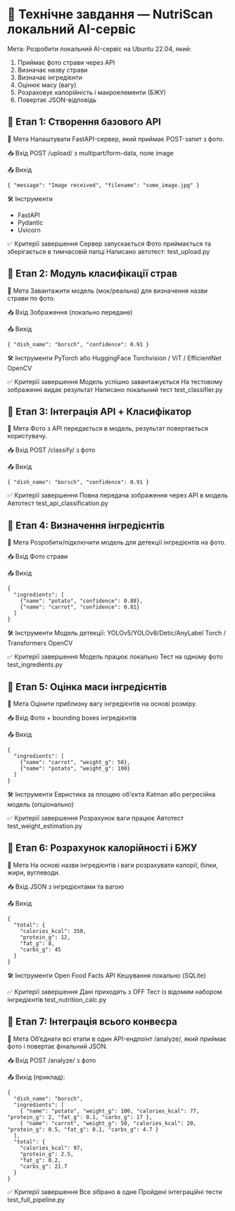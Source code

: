 # 📘 Технічне завдання — NutriScan локальний AI-сервіс

Мета: Розробити локальний AI-сервіс на Ubuntu 22.04, який:

1. Приймає фото страви через API
2. Визначає назву страви
3. Визначає інгредієнти
4. Оцінює масу (вагу)
5. Розраховує калорійність і макроелементи (БЖУ)
6. Повертає JSON-відповідь

## 🧩 Етап 1: Створення базового API
🎯 Мета
Налаштувати FastAPI-сервер, який приймає POST-запит з фото.

📥 Вхід
POST /upload/ з multipart/form-data, поле image

📤 Вихід
```
{ "message": "Image received", "filename": "some_image.jpg" }
```
🛠 Інструменти
- FastAPI
- Pydantic
- Uvicorn

✅ Критерії завершення
Сервер запускається
Фото приймається та зберігається в тимчасовій папці
Написано автотест: test_upload.py

## 🧩 Етап 2: Модуль класифікації страв
🎯 Мета
Завантажити модель (мок/реальна) для визначення назви страви по фото.

📥 Вхід
Зображення (локально передане)

📤 Вихід
```
{ "dish_name": "borsch", "confidence": 0.91 }
```
🛠 Інструменти
PyTorch або HuggingFace
Torchvision / ViT / EfficientNet
OpenCV

✅ Критерії завершення
Модель успішно завантажується
На тестовому зображенні видає результат
Написано локальний тест test_classifier.py

## 🧩 Етап 3: Інтеграція API + Класифікатор
🎯 Мета
Фото з API передається в модель, результат повертається користувачу.

📥 Вхід
POST /classify/ з фото

📤 Вихід
```
{ "dish_name": "borsch", "confidence": 0.91 }
```
✅ Критерії завершення
Повна передача зображення через API в модель
Автотест test_api_classification.py

## 🧩 Етап 4: Визначення інгредієнтів
🎯 Мета
Розробити/підключити модель для детекції інгредієнтів на фото.

📥 Вхід
Фото страви

📤 Вихід
```
{
  "ingredients": [
    {"name": "potato", "confidence": 0.88},
    {"name": "carrot", "confidence": 0.81}
  ]
}
```
🛠 Інструменти
Модель детекції: YOLOv5/YOLOv8/Detic/AnyLabel
Torch / Transformers
OpenCV

✅ Критерії завершення
Модель працює локально
Тест на одному фото test_ingredients.py

## 🧩 Етап 5: Оцінка маси інгредієнтів
🎯 Мета
Оцінити приблизну вагу інгредієнтів на основі розміру.

📥 Вхід
Фото + bounding boxes інгредієнтів

📤 Вихід
```
{
  "ingredients": [
    {"name": "carrot", "weight_g": 50},
    {"name": "potato", "weight_g": 100}
  ]
}
```
🛠 Інструменти
Евристика за площею об'єкта
Kalman або регресійна модель (опціонально)

✅ Критерії завершення
Розрахунок ваги працює
Автотест test_weight_estimation.py

## 🧩 Етап 6: Розрахунок калорійності і БЖУ
🎯 Мета
На основі назви інгредієнтів і ваги розрахувати калорії, білки, жири, вуглеводи.

📥 Вхід
JSON з інгредієнтами та вагою

📤 Вихід
```
{
  "total": {
    "calories_kcal": 350,
    "protein_g": 12,
    "fat_g": 8,
    "carbs_g": 45
  }
}
```
🛠 Інструменти
Open Food Facts API
Кешування локально (SQLite)

✅ Критерії завершення
Дані приходять з OFF
Тест із відомим набором інгредієнтів test_nutrition_calc.py

## 🧩 Етап 7: Інтеграція всього конвеєра
🎯 Мета
Об’єднати всі етапи в один API-ендпоінт /analyze/, який приймає фото і повертає фінальний JSON.

📥 Вхід
POST /analyze/ з фото

📤 Вихід (приклад):
```
{
  "dish_name": "borsch",
  "ingredients": [
    { "name": "potato", "weight_g": 100, "calories_kcal": 77, "protein_g": 2, "fat_g": 0.1, "carbs_g": 17 },
    { "name": "carrot", "weight_g": 50, "calories_kcal": 20, "protein_g": 0.5, "fat_g": 0.1, "carbs_g": 4.7 }
  ],
  "total": {
    "calories_kcal": 97,
    "protein_g": 2.5,
    "fat_g": 0.2,
    "carbs_g": 21.7
  }
}
```
✅ Критерії завершення
Все зібрано в одне
Пройдені інтеграційні тести test_full_pipeline.py
